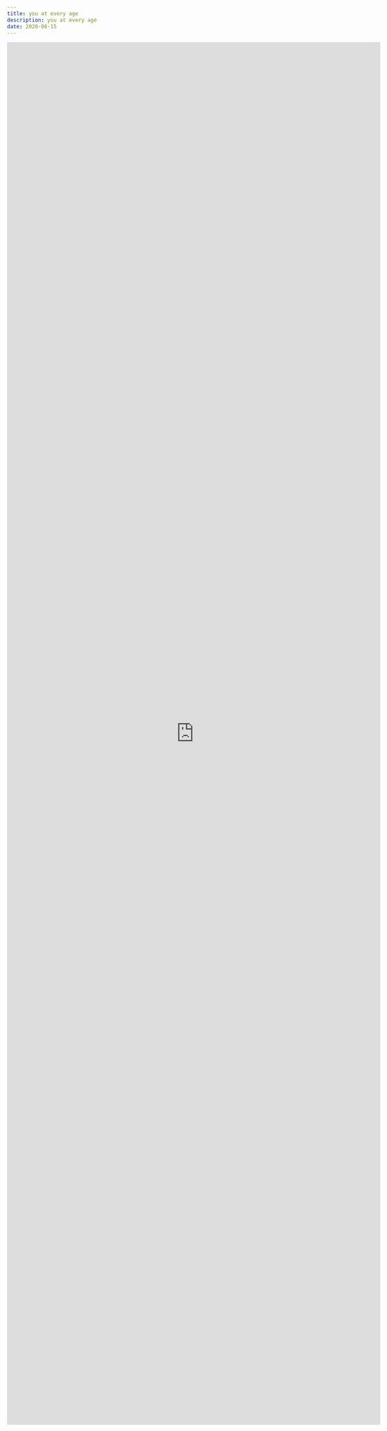 ```yaml
---
title: you at every age
description: you at every age
date: 2020-06-15
---
```

<body style="margin:0">
<iframe src="https://docs.google.com/document/d/e/2PACX-1vRyLDwwnfbbHecLrMKCevDUlQx2iKf7IRhbK2tdab64sPmizohrusJovLNg6pa-dR5prMtQ6mbFBzHC/pub?embedded=true" style="border: none; width: 90vw; height: 80vh"></iframe>
